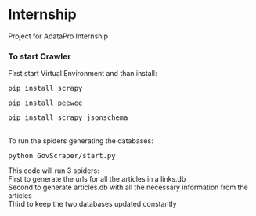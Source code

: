 # Internship
Project for AdataPro Internship

<h3>To start Crawler</h3>
First start Virtual Environment and than install:</br>
<pre>pip install scrapy</pre>
<pre>pip install peewee</pre>
<pre>pip install scrapy_jsonschema</pre>
</br>
To run the spiders generating the databases:</br>
<pre>python GovScraper/start.py</pre>
This code will run 3 spiders:</br>
First to generate the urls for all the articles in a links.db</br>
Second to generate articles.db with all the necessary information from the articles</br>
Third to keep the two databases updated constantly</br>

